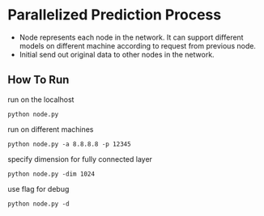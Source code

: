 # Parallelized Prediction Process
* Node represents each node in the network. It can support different models on different
machine according to request from previous node. 
* Initial send out original data to other nodes in the network.

## How To Run
run on the localhost
```buildoutcfg
python node.py
```
run on different machines
```buildoutcfg
python node.py -a 8.8.8.8 -p 12345
```

specify dimension for fully connected layer
```buildoutcfg
python node.py -dim 1024
```

use flag for debug
```buildoutcfg
python node.py -d
```